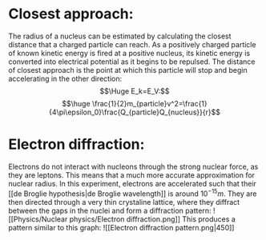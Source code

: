 
# Closest approach:

The radius of a nucleus can be estimated by calculating the closest distance that a charged particle can reach. As a positively charged particle of known kinetic energy is fired at a positive nucleus, its kinetic energy is converted into electrical potential as it begins to be repulsed. The distance of closest approach is the point at which this particle will stop and begin accelerating in the other direction:
$$\Huge E_k=E_V:$$
$$\huge \frac{1}{2}m_{particle}v^2=\frac{1}{4\pi\epsilon_0}\frac{Q_{particle}Q_{nucleus}}{r}$$
# Electron diffraction:

Electrons do not interact with nucleons through the strong nuclear force, as they are leptons. This means that a much more accurate approximation for nuclear radius. In this experiment, electrons are accelerated such that their [[de Broglie hypothesis|de Broglie wavelength]] is around $10^{-15}m$. They are then directed through a very thin crystaline lattice, where they diffract between the gaps in the nuclei and form a diffraction pattern:
![[Physics/Nuclear physics/Electron diffraction.png]]
This produces a pattern similar to this graph:
![[Electron diffraction pattern.png|450]]
